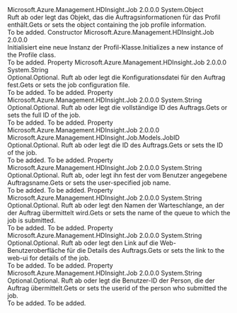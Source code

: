 <Type Name="Profile" FullName="Microsoft.Azure.Management.HDInsight.Job.Models.Profile">
  <TypeSignature Language="C#" Value="public class Profile" />
  <TypeSignature Language="ILAsm" Value=".class public auto ansi beforefieldinit Profile extends System.Object" />
  <TypeSignature Language="DocId" Value="T:Microsoft.Azure.Management.HDInsight.Job.Models.Profile" />
  <TypeSignature Language="VB.NET" Value="Public Class Profile" />
  <TypeSignature Language="F#" Value="type Profile = class" />
  <AssemblyInfo>
    <AssemblyName>Microsoft.Azure.Management.HDInsight.Job</AssemblyName>
    <AssemblyVersion>2.0.0.0</AssemblyVersion>
  </AssemblyInfo>
  <Base>
    <BaseTypeName>System.Object</BaseTypeName>
  </Base>
  <Interfaces />
  <Docs>
    <summary>
            <span data-ttu-id="14f2a-101">Ruft ab oder legt das Objekt, das die Auftragsinformationen für das Profil enthält.</span><span class="sxs-lookup"><span data-stu-id="14f2a-101">Gets or sets the object containing the job profile information.</span></span>
            </summary>
    <remarks>To be added.</remarks>
  </Docs>
  <Members>
    <Member MemberName=".ctor">
      <MemberSignature Language="C#" Value="public Profile ();" />
      <MemberSignature Language="ILAsm" Value=".method public hidebysig specialname rtspecialname instance void .ctor() cil managed" />
      <MemberSignature Language="DocId" Value="M:Microsoft.Azure.Management.HDInsight.Job.Models.Profile.#ctor" />
      <MemberSignature Language="VB.NET" Value="Public Sub New ()" />
      <MemberType>Constructor</MemberType>
      <AssemblyInfo>
        <AssemblyName>Microsoft.Azure.Management.HDInsight.Job</AssemblyName>
        <AssemblyVersion>2.0.0.0</AssemblyVersion>
      </AssemblyInfo>
      <Parameters />
      <Docs>
        <summary>
            <span data-ttu-id="14f2a-102">Initialisiert eine neue Instanz der Profil-Klasse.</span><span class="sxs-lookup"><span data-stu-id="14f2a-102">Initializes a new instance of the Profile class.</span></span>
            </summary>
        <remarks>To be added.</remarks>
      </Docs>
    </Member>
    <Member MemberName="JobFile">
      <MemberSignature Language="C#" Value="public string JobFile { get; set; }" />
      <MemberSignature Language="ILAsm" Value=".property instance string JobFile" />
      <MemberSignature Language="DocId" Value="P:Microsoft.Azure.Management.HDInsight.Job.Models.Profile.JobFile" />
      <MemberSignature Language="VB.NET" Value="Public Property JobFile As String" />
      <MemberSignature Language="F#" Value="member this.JobFile : string with get, set" Usage="Microsoft.Azure.Management.HDInsight.Job.Models.Profile.JobFile" />
      <MemberType>Property</MemberType>
      <AssemblyInfo>
        <AssemblyName>Microsoft.Azure.Management.HDInsight.Job</AssemblyName>
        <AssemblyVersion>2.0.0.0</AssemblyVersion>
      </AssemblyInfo>
      <ReturnValue>
        <ReturnType>System.String</ReturnType>
      </ReturnValue>
      <Docs>
        <summary>
            <span data-ttu-id="14f2a-103">Optional.</span><span class="sxs-lookup"><span data-stu-id="14f2a-103">Optional.</span></span> <span data-ttu-id="14f2a-104">Ruft ab oder legt die Konfigurationsdatei für den Auftrag fest.</span><span class="sxs-lookup"><span data-stu-id="14f2a-104">Gets or sets the job configuration file.</span></span>
            </summary>
        <value>To be added.</value>
        <remarks>To be added.</remarks>
      </Docs>
    </Member>
    <Member MemberName="JobId">
      <MemberSignature Language="C#" Value="public string JobId { get; set; }" />
      <MemberSignature Language="ILAsm" Value=".property instance string JobId" />
      <MemberSignature Language="DocId" Value="P:Microsoft.Azure.Management.HDInsight.Job.Models.Profile.JobId" />
      <MemberSignature Language="VB.NET" Value="Public Property JobId As String" />
      <MemberSignature Language="F#" Value="member this.JobId : string with get, set" Usage="Microsoft.Azure.Management.HDInsight.Job.Models.Profile.JobId" />
      <MemberType>Property</MemberType>
      <AssemblyInfo>
        <AssemblyName>Microsoft.Azure.Management.HDInsight.Job</AssemblyName>
        <AssemblyVersion>2.0.0.0</AssemblyVersion>
      </AssemblyInfo>
      <ReturnValue>
        <ReturnType>System.String</ReturnType>
      </ReturnValue>
      <Docs>
        <summary>
            <span data-ttu-id="14f2a-105">Optional.</span><span class="sxs-lookup"><span data-stu-id="14f2a-105">Optional.</span></span> <span data-ttu-id="14f2a-106">Ruft ab oder legt die vollständige ID des Auftrags.</span><span class="sxs-lookup"><span data-stu-id="14f2a-106">Gets or sets the full ID of the job.</span></span>
            </summary>
        <value>To be added.</value>
        <remarks>To be added.</remarks>
      </Docs>
    </Member>
    <Member MemberName="JobID">
      <MemberSignature Language="C#" Value="public Microsoft.Azure.Management.HDInsight.Job.Models.JobID JobID { get; set; }" />
      <MemberSignature Language="ILAsm" Value=".property instance class Microsoft.Azure.Management.HDInsight.Job.Models.JobID JobID" />
      <MemberSignature Language="DocId" Value="P:Microsoft.Azure.Management.HDInsight.Job.Models.Profile.JobID" />
      <MemberSignature Language="VB.NET" Value="Public Property JobID As JobID" />
      <MemberSignature Language="F#" Value="member this.JobID : Microsoft.Azure.Management.HDInsight.Job.Models.JobID with get, set" Usage="Microsoft.Azure.Management.HDInsight.Job.Models.Profile.JobID" />
      <MemberType>Property</MemberType>
      <AssemblyInfo>
        <AssemblyName>Microsoft.Azure.Management.HDInsight.Job</AssemblyName>
        <AssemblyVersion>2.0.0.0</AssemblyVersion>
      </AssemblyInfo>
      <ReturnValue>
        <ReturnType>Microsoft.Azure.Management.HDInsight.Job.Models.JobID</ReturnType>
      </ReturnValue>
      <Docs>
        <summary>
            <span data-ttu-id="14f2a-107">Optional.</span><span class="sxs-lookup"><span data-stu-id="14f2a-107">Optional.</span></span> <span data-ttu-id="14f2a-108">Ruft ab oder legt die ID des Auftrags.</span><span class="sxs-lookup"><span data-stu-id="14f2a-108">Gets or sets the ID of the job.</span></span>
            </summary>
        <value>To be added.</value>
        <remarks>To be added.</remarks>
      </Docs>
    </Member>
    <Member MemberName="JobName">
      <MemberSignature Language="C#" Value="public string JobName { get; set; }" />
      <MemberSignature Language="ILAsm" Value=".property instance string JobName" />
      <MemberSignature Language="DocId" Value="P:Microsoft.Azure.Management.HDInsight.Job.Models.Profile.JobName" />
      <MemberSignature Language="VB.NET" Value="Public Property JobName As String" />
      <MemberSignature Language="F#" Value="member this.JobName : string with get, set" Usage="Microsoft.Azure.Management.HDInsight.Job.Models.Profile.JobName" />
      <MemberType>Property</MemberType>
      <AssemblyInfo>
        <AssemblyName>Microsoft.Azure.Management.HDInsight.Job</AssemblyName>
        <AssemblyVersion>2.0.0.0</AssemblyVersion>
      </AssemblyInfo>
      <ReturnValue>
        <ReturnType>System.String</ReturnType>
      </ReturnValue>
      <Docs>
        <summary>
            <span data-ttu-id="14f2a-109">Optional.</span><span class="sxs-lookup"><span data-stu-id="14f2a-109">Optional.</span></span> <span data-ttu-id="14f2a-110">Ruft ab, oder legt ihn fest der vom Benutzer angegebene Auftragsname.</span><span class="sxs-lookup"><span data-stu-id="14f2a-110">Gets or sets the user-specified job name.</span></span>
            </summary>
        <value>To be added.</value>
        <remarks>To be added.</remarks>
      </Docs>
    </Member>
    <Member MemberName="QueueName">
      <MemberSignature Language="C#" Value="public string QueueName { get; set; }" />
      <MemberSignature Language="ILAsm" Value=".property instance string QueueName" />
      <MemberSignature Language="DocId" Value="P:Microsoft.Azure.Management.HDInsight.Job.Models.Profile.QueueName" />
      <MemberSignature Language="VB.NET" Value="Public Property QueueName As String" />
      <MemberSignature Language="F#" Value="member this.QueueName : string with get, set" Usage="Microsoft.Azure.Management.HDInsight.Job.Models.Profile.QueueName" />
      <MemberType>Property</MemberType>
      <AssemblyInfo>
        <AssemblyName>Microsoft.Azure.Management.HDInsight.Job</AssemblyName>
        <AssemblyVersion>2.0.0.0</AssemblyVersion>
      </AssemblyInfo>
      <ReturnValue>
        <ReturnType>System.String</ReturnType>
      </ReturnValue>
      <Docs>
        <summary>
            <span data-ttu-id="14f2a-111">Optional.</span><span class="sxs-lookup"><span data-stu-id="14f2a-111">Optional.</span></span> <span data-ttu-id="14f2a-112">Ruft ab oder legt den Namen der Warteschlange, an der der Auftrag übermittelt wird.</span><span class="sxs-lookup"><span data-stu-id="14f2a-112">Gets or sets the name of the queue to which the job is submitted.</span></span>
            </summary>
        <value>To be added.</value>
        <remarks>To be added.</remarks>
      </Docs>
    </Member>
    <Member MemberName="Url">
      <MemberSignature Language="C#" Value="public string Url { get; set; }" />
      <MemberSignature Language="ILAsm" Value=".property instance string Url" />
      <MemberSignature Language="DocId" Value="P:Microsoft.Azure.Management.HDInsight.Job.Models.Profile.Url" />
      <MemberSignature Language="VB.NET" Value="Public Property Url As String" />
      <MemberSignature Language="F#" Value="member this.Url : string with get, set" Usage="Microsoft.Azure.Management.HDInsight.Job.Models.Profile.Url" />
      <MemberType>Property</MemberType>
      <AssemblyInfo>
        <AssemblyName>Microsoft.Azure.Management.HDInsight.Job</AssemblyName>
        <AssemblyVersion>2.0.0.0</AssemblyVersion>
      </AssemblyInfo>
      <ReturnValue>
        <ReturnType>System.String</ReturnType>
      </ReturnValue>
      <Docs>
        <summary>
            <span data-ttu-id="14f2a-113">Optional.</span><span class="sxs-lookup"><span data-stu-id="14f2a-113">Optional.</span></span> <span data-ttu-id="14f2a-114">Ruft ab oder legt den Link auf die Web-Benutzeroberfläche für die Details des Auftrags.</span><span class="sxs-lookup"><span data-stu-id="14f2a-114">Gets or sets the link to the web-ui for details of the job.</span></span>
            </summary>
        <value>To be added.</value>
        <remarks>To be added.</remarks>
      </Docs>
    </Member>
    <Member MemberName="User">
      <MemberSignature Language="C#" Value="public string User { get; set; }" />
      <MemberSignature Language="ILAsm" Value=".property instance string User" />
      <MemberSignature Language="DocId" Value="P:Microsoft.Azure.Management.HDInsight.Job.Models.Profile.User" />
      <MemberSignature Language="VB.NET" Value="Public Property User As String" />
      <MemberSignature Language="F#" Value="member this.User : string with get, set" Usage="Microsoft.Azure.Management.HDInsight.Job.Models.Profile.User" />
      <MemberType>Property</MemberType>
      <AssemblyInfo>
        <AssemblyName>Microsoft.Azure.Management.HDInsight.Job</AssemblyName>
        <AssemblyVersion>2.0.0.0</AssemblyVersion>
      </AssemblyInfo>
      <ReturnValue>
        <ReturnType>System.String</ReturnType>
      </ReturnValue>
      <Docs>
        <summary>
            <span data-ttu-id="14f2a-115">Optional.</span><span class="sxs-lookup"><span data-stu-id="14f2a-115">Optional.</span></span> <span data-ttu-id="14f2a-116">Ruft ab oder legt die Benutzer-ID der Person, die der Auftrag übermittelt.</span><span class="sxs-lookup"><span data-stu-id="14f2a-116">Gets or sets the userid of the person who submitted the job.</span></span>
            </summary>
        <value>To be added.</value>
        <remarks>To be added.</remarks>
      </Docs>
    </Member>
  </Members>
</Type>